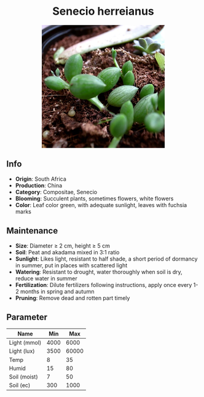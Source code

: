 <h1 align='center'>Senecio herreianus</h1>
<p align="center">
    <img 
        align='center'
        width='320'
        src="../images/senecio herreianus.png" 
        alt='Senecio herreianus' />
</p>

## Info

 - **Origin**: South Africa
 - **Production**: China
 - **Category**: Compositae, Senecio
 - **Blooming**: Succulent plants, sometimes flowers, white flowers
 - **Color**: Leaf color green, with adequate sunlight, leaves with fuchsia marks

## Maintenance

 - **Size**: Diameter ≥ 2 cm, height ≥ 5 cm
 - **Soil**: Peat and akadama mixed in 3:1 ratio
 - **Sunlight**: Likes light, resistant to half shade, a short period of dormancy in summer, put in places with scattered light
 - **Watering**: Resistant to drought, water thoroughly when soil is dry, reduce water in summer
 - **Fertilization**: Dilute fertilizers following instructions,  apply once every 1-2 months in spring and autumn
 - **Pruning**: Remove dead and rotten part timely

## Parameter

| Name         | Min  | Max   |
|--------------|------|-------|
| Light (mmol) | 4000 | 6000  |
| Light (lux)  | 3500 | 60000 |
| Temp         | 8    | 35    |
| Humid        | 15   | 80    |
| Soil (moist) | 7   | 50    |
| Soil (ec)    | 300  | 1000  |